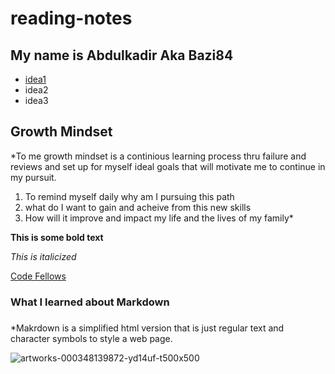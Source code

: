 # reading-notes
## My name is Abdulkadir Aka Bazi84

- [idea1](css.md)
- idea2
- idea3

## Growth Mindset

*To me growth mindset is a continious learning process thru failure and reviews and set up for myself ideal goals that will motivate me to continue in my pursuit.
1. To remind myself daily why am I pursuing this path
2. what do I want to gain and acheive from this new skills
3. How will it improve and impact my life and the lives of my family*

**This is some bold text**

*This is italicized*

[Code Fellows](https://www.codefellows.org)

### What I learned about Markdown <h3>

*Makrdown is a simplified html version that is just regular text and character symbols to style a web page.
  
  
  
![artworks-000348139872-yd14uf-t500x500](artworks-000348139872-yd14uf-t500x500)
